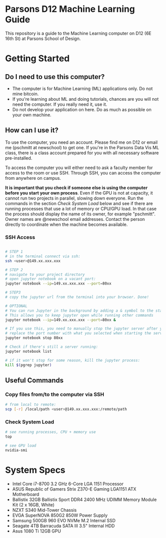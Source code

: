 # Parsons D12 Machine Learning Guide
This repository is a guide to the Machine Learning computer on D12 (6E 16th St) at Parsons School of Design.


# Getting Started

## Do I need to use this computer?
- The computer is for Machine Learning (ML) applications only. Do not mine bitcoin.
- If you're learning about ML and doing tutorials, chances are you will not need the computer. If you really need it, use it.
- Do not develop your application on here. Do as much as possible on your own machine.

## How can I use it?
To use the computer, you need an account. Please find me on D12 or email me (pschmitt at newschool) to get one. If you're in the Parsons Data Vis ML class, there is a class account prepared for you with all necessary software pre-installed.

To access the computer you will either need to ask a faculty member for access to the room or use SSH. Through SSH, you can access the computer from anywhere on campus.

**It is important that you check if someone else is using the computer before you start your own process**. Even if the GPU is not at capacity, it cannot run two projects in parallel, slowing down everyone. Run the commands in the section *Check System Load* below and see if there are running processes that use a lot of memory or CPU/GPU load. In that case the process should display the name of its owner, for example "pschmitt". Owner names are @newschool email addresses. Contact the person directly to coordinate when the machine becomes available.

### SSH Access
```bash

# STEP 1
# in the terminal connect via ssh:
ssh <user>@149.xx.xxx.xxx

# STEP 2
# navigate to your project directory
# open jupyter notebook on a vacant port:
jupyter notebook --ip=149.xx.xxx.xxx --port=80xx

# STEP3
# copy the jupyter url from the terminal into your browser. Done!

# OPTIONAL
# You can run Jupyter in the background by adding a & symbol to the start command
# This allows you to keep jupyter open while running other commands
jupyter notebook --ip=149.xx.xxx.xxx --port=80xx &

# If you use this, you need to manually stop the jupyter server after you're done working:
# replace the port number with what you selected when starting the server
jupyter notebook stop 80xx

# Check if there's still a server running:
jupyter notebook list

# if it won't stop for some reason, kill the jupyter process:
kill $(pgrep jupyter)

```

## Useful Commands

### Copy files from/to the computer via SSH

```bash
# from local to remote:
scp [-r] /local/path <user>@149.xx.xxx.xxx:/remote/path

```

### Check System Load

```bash
# see running processes, CPU + memory use
top

# see GPU load
nvidia-smi
```


# System Specs
- Intel Core i7-8700 3.2 GHz 6-Core LGA 1151 Processor
- ASUS Republic of Gamers Strix Z370-E Gaming LGA1151 ATX Motherboard
- Ballistix 32GB Ballistix Sport DDR4 2400 MHz UDIMM Memory Module Kit (2 x 16GB, White)
- NZXT S340 Mid-Tower Chassis
- EVGA SuperNOVA 850G2 850W Power Supply
- Samsung 500GB 960 EVO NVMe M.2 Internal SSD
- Seagate 4TB Barracuda SATA III 3.5" Internal HDD 
- Asus 1080 Ti 12GB GPU
